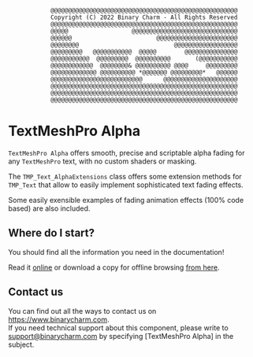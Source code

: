 ```
            @@@@@@@@@@@@@@@@@@@@@@@@@@@@@@@@@@@@@@@@@@@@@@@@@@@@@
            Copyright (C) 2022 Binary Charm - All Rights Reserved
            @@@@@@@@@@@@@@@@@@@@@@@@@@@@@@@@@@@@@@@@@@@@@@@@@@@@@
            @@@@@                  @@@@@@@@@@@@@@@@@@@@@@@@@@@@@@
            @@@@@@                        @@@@@@@@@@@@@@@@@@@@@@@
            @@@@@@@@                           @@@@@@@@@@@@@@@@@@
            @@@@@@@@@   @@@@@@@@@@@  @@@@@        @@@@@@@@@@@@@@@
            @@@@@@@@@@@  @@@@@@@@@  @@@@@@@@@@       (@@@@@@@@@@@
            @@@@@@@@@@@@  @@@@@@@@& @@@@@@@@@@ @@@@     @@@@@@@@@
            @@@@@@@@@@@@@ @@@@@@@@@@ *@@@@@@@ @@@@@@@@@*   @@@@@@
            @@@@@@@@@@@@@@@@@@@@@@@@@@      @@@@@@@@@@@@@@@@@@@@@
            @@@@@@@@@@@@@@@@@@@@@@@@@@@@@@@@@@@@@@@@@@@@@@@@@@@@@
            @@@@@@@@@@@@@@@@@@@@@@@@@@@@@@@@@@@@@@@@@@@@@@@@@@@@@
            @@@@@@@@@@@@@@@@@@@@@@@@@@@@@@@@@@@@@@@@@@@@@@@@@@@@@
```

# TextMeshPro Alpha #

`TextMeshPro Alpha` offers smooth, precise and scriptable alpha fading for any
`TextMeshPro` text, with no custom shaders or masking.

The `TMP_Text_AlphaExtensions` class offers some extension methods for
 `TMP_Text` that allow to easily implement sophisticated text fading effects.

Some easily exensible examples of fading animation effects (100% code based)
are also included.

## Where do I start? ##

You should find all the information you need in the documentation!

Read it [online](https://www.binarycharm.com/tech/unity-textmeshpro-alpha/docs/AwwgfNKV405Jy26qqinN7Wwj2umIiMEg/docfx)
or download a copy for offline browsing [from here](https://www.binarycharm.com/tech/unity-textmeshpro-alpha/docs/AwwgfNKV405Jy26qqinN7Wwj2umIiMEg/com.binarycharm.textmeshpro-alpha_documentation.zip).

## Contact us ##

You can find out all the ways to contact us on https://www.binarycharm.com.  
If you need technical support about this component, please write to
support@binarycharm.com by specifying [TextMeshPro Alpha] in the subject.


